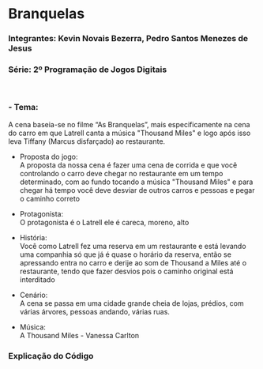 # Branquelas

<h3>Integrantes: Kevin Novais Bezerra, Pedro Santos Menezes de Jesus<h3>

<h3>Série: 2º Programação de Jogos Digitais</h3>
<br>
<h3>- Tema:</h3>
A cena baseia-se no filme “As Branquelas”, mais especificamente na cena do carro em que Latrell canta a música "Thousand Miles" e logo após isso leva Tiffany (Marcus disfarçado) ao restaurante.

- Proposta do jogo:<Br>
A proposta da nossa cena é fazer uma cena de corrida e que você controlando o carro deve chegar no restaurante em um tempo determinado, com ao fundo tocando a música "Thousand Miles" e para chegar há tempo você deve desviar de outros carros e pessoas e pegar o caminho correto

- Protagonista:<Br>
O protagonista é o Latrell ele é careca, moreno, alto

- História:<Br>
Você como Latrell fez uma reserva em um restaurante e está levando uma companhia só que já é quase o horário da reserva, então se apressando entra no carro e derije ao som de Thousand a Miles até o restaurante, tendo que fazer desvios pois o caminho original está interditado

- Cenário:<Br>
A cena se passa em uma cidade grande cheia de lojas, prédios, com várias árvores, pessoas andando, várias ruas. 

- Música:<Br>
A Thousand Miles - Vanessa Carlton

<h3>Explicação do Código</h3>


